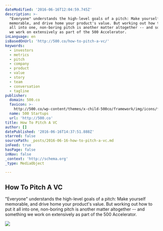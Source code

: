 ```yaml
---
dateModified: '2016-06-16T12:04:59.745Z'
description: >-
  "Everyone" understands the high-level goals of a pitch: Make yourself
  memorable, and drive home your product's value. But working out how to put it
  all into one, non-boring pitch is another matter altogether -- and something
  we work on extensively as part of the 500 Accelerator.
inLanguage: en
isBasedOnUrl: 'http://500.co/how-to-pitch-a-vc/'
keywords:
  - investors
  - metrics
  - pitch
  - company
  - product
  - value
  - story
  - team
  - conversation
  - tagline
publisher:
  domain: 500.co
  favicon: >-
    http://500.co/wp-content/themes/x-child-500co/framework/img/icons/favicon.ico
  name: 500 Startups
  url: 'http://500.co'
title: How To Pitch A VC
author: []
datePublished: '2016-06-16T14:37:51.888Z'
starred: false
sourcePath: _posts/2016-06-16-how-to-pitch-a-vc.md
inFeed: true
hasPage: false
inNav: false
_context: 'http://schema.org'
_type: MediaObject

---
```

<article style=""><h1>How To Pitch A VC</h1><p>"Everyone" understands the high-level goals of a pitch: Make yourself memorable, and drive home your product's value. But working out how to put it all into one, non-boring pitch is another matter altogether -- and something we work on extensively as part of the 500 Accelerator.</p><img src="http://500.co/wp-content/uploads/2016/06/photo-1462826303086-329426d1aef5.jpg" /></article>
